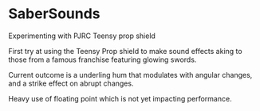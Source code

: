 # SaberSounds
Experimenting with PJRC Teensy prop shield

First try at using the Teensy Prop shield to make sound effects aking to those from a famous franchise featuring glowing swords.

Current outcome is a underling hum that modulates with angular changes, and a strike effect on abrupt changes.

Heavy use of floating point which is not yet impacting performance.
